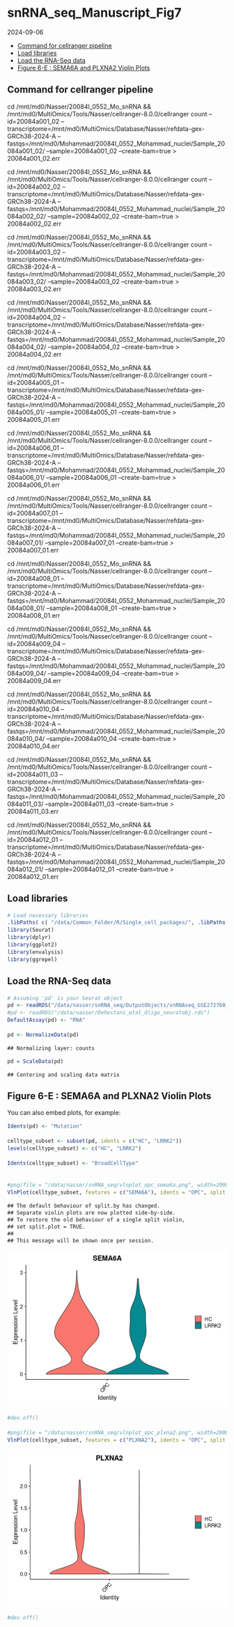 snRNA_seq_Manuscript_Fig7
================
2024-09-06

- [Command for cellranger pipeline](#command-for-cellranger-pipeline)
- [Load libraries](#load-libraries)
- [Load the RNA-Seq data](#load-the-rna-seq-data)
- [Figure 6-E : SEMA6A and PLXNA2 Violin
  Plots](#figure-6-e--sema6a-and-plxna2-violin-plots)

## Command for cellranger pipeline

cd /mnt/md0/Nasser/20084I_0552_Mo_snRNA &&
/mnt/md0/MultiOmics/Tools/Nasser/cellranger-8.0.0/cellranger count
–id=20084a001_02
–transcriptome=/mnt/md0/MultiOmics/Database/Nasser/refdata-gex-GRCh38-2024-A
–fastqs=/mnt/md0/Mohammad/20084I_0552_Mohammad_nuclei/Sample_20084a001_02/
–sample=20084a001_02 –create-bam=true \> 20084a001_02.err

cd /mnt/md0/Nasser/20084I_0552_Mo_snRNA &&
/mnt/md0/MultiOmics/Tools/Nasser/cellranger-8.0.0/cellranger count
–id=20084a002_02
–transcriptome=/mnt/md0/MultiOmics/Database/Nasser/refdata-gex-GRCh38-2024-A
–fastqs=/mnt/md0/Mohammad/20084I_0552_Mohammad_nuclei/Sample_20084a002_02/
–sample=20084a002_02 –create-bam=true \> 20084a002_02.err

cd /mnt/md0/Nasser/20084I_0552_Mo_snRNA &&
/mnt/md0/MultiOmics/Tools/Nasser/cellranger-8.0.0/cellranger count
–id=20084a003_02
–transcriptome=/mnt/md0/MultiOmics/Database/Nasser/refdata-gex-GRCh38-2024-A
–fastqs=/mnt/md0/Mohammad/20084I_0552_Mohammad_nuclei/Sample_20084a003_02/
–sample=20084a003_02 –create-bam=true \> 20084a003_02.err

cd /mnt/md0/Nasser/20084I_0552_Mo_snRNA &&
/mnt/md0/MultiOmics/Tools/Nasser/cellranger-8.0.0/cellranger count
–id=20084a004_02
–transcriptome=/mnt/md0/MultiOmics/Database/Nasser/refdata-gex-GRCh38-2024-A
–fastqs=/mnt/md0/Mohammad/20084I_0552_Mohammad_nuclei/Sample_20084a004_02/
–sample=20084a004_02 –create-bam=true \> 20084a004_02.err

cd /mnt/md0/Nasser/20084I_0552_Mo_snRNA &&
/mnt/md0/MultiOmics/Tools/Nasser/cellranger-8.0.0/cellranger count
–id=20084a005_01
–transcriptome=/mnt/md0/MultiOmics/Database/Nasser/refdata-gex-GRCh38-2024-A
–fastqs=/mnt/md0/Mohammad/20084I_0552_Mohammad_nuclei/Sample_20084a005_01/
–sample=20084a005_01 –create-bam=true \> 20084a005_01.err

cd /mnt/md0/Nasser/20084I_0552_Mo_snRNA &&
/mnt/md0/MultiOmics/Tools/Nasser/cellranger-8.0.0/cellranger count
–id=20084a006_01
–transcriptome=/mnt/md0/MultiOmics/Database/Nasser/refdata-gex-GRCh38-2024-A
–fastqs=/mnt/md0/Mohammad/20084I_0552_Mohammad_nuclei/Sample_20084a006_01/
–sample=20084a006_01 –create-bam=true \> 20084a006_01.err

cd /mnt/md0/Nasser/20084I_0552_Mo_snRNA &&
/mnt/md0/MultiOmics/Tools/Nasser/cellranger-8.0.0/cellranger count
–id=20084a007_01
–transcriptome=/mnt/md0/MultiOmics/Database/Nasser/refdata-gex-GRCh38-2024-A
–fastqs=/mnt/md0/Mohammad/20084I_0552_Mohammad_nuclei/Sample_20084a007_01/
–sample=20084a007_01 –create-bam=true \> 20084a007_01.err

cd /mnt/md0/Nasser/20084I_0552_Mo_snRNA &&
/mnt/md0/MultiOmics/Tools/Nasser/cellranger-8.0.0/cellranger count
–id=20084a008_01
–transcriptome=/mnt/md0/MultiOmics/Database/Nasser/refdata-gex-GRCh38-2024-A
–fastqs=/mnt/md0/Mohammad/20084I_0552_Mohammad_nuclei/Sample_20084a008_01/
–sample=20084a008_01 –create-bam=true \> 20084a008_01.err

cd /mnt/md0/Nasser/20084I_0552_Mo_snRNA &&
/mnt/md0/MultiOmics/Tools/Nasser/cellranger-8.0.0/cellranger count
–id=20084a009_04
–transcriptome=/mnt/md0/MultiOmics/Database/Nasser/refdata-gex-GRCh38-2024-A
–fastqs=/mnt/md0/Mohammad/20084I_0552_Mohammad_nuclei/Sample_20084a009_04/
–sample=20084a009_04 –create-bam=true \> 20084a009_04.err

cd /mnt/md0/Nasser/20084I_0552_Mo_snRNA &&
/mnt/md0/MultiOmics/Tools/Nasser/cellranger-8.0.0/cellranger count
–id=20084a010_04
–transcriptome=/mnt/md0/MultiOmics/Database/Nasser/refdata-gex-GRCh38-2024-A
–fastqs=/mnt/md0/Mohammad/20084I_0552_Mohammad_nuclei/Sample_20084a010_04/
–sample=20084a010_04 –create-bam=true \> 20084a010_04.err

cd /mnt/md0/Nasser/20084I_0552_Mo_snRNA &&
/mnt/md0/MultiOmics/Tools/Nasser/cellranger-8.0.0/cellranger count
–id=20084a011_03
–transcriptome=/mnt/md0/MultiOmics/Database/Nasser/refdata-gex-GRCh38-2024-A
–fastqs=/mnt/md0/Mohammad/20084I_0552_Mohammad_nuclei/Sample_20084a011_03/
–sample=20084a011_03 –create-bam=true \> 20084a011_03.err

cd /mnt/md0/Nasser/20084I_0552_Mo_snRNA &&
/mnt/md0/MultiOmics/Tools/Nasser/cellranger-8.0.0/cellranger count
–id=20084a012_01
–transcriptome=/mnt/md0/MultiOmics/Database/Nasser/refdata-gex-GRCh38-2024-A
–fastqs=/mnt/md0/Mohammad/20084I_0552_Mohammad_nuclei/Sample_20084a012_01/
–sample=20084a012_01 –create-bam=true \> 20084a012_01.err

## Load libraries

``` r
# Load necessary libraries
.libPaths( c( "/data/Common_Folder/R/Single_cell_packages/", .libPaths()) )
library(Seurat)
library(dplyr)
library(ggplot2)
library(envalysis)
library(ggrepel)
```

## Load the RNA-Seq data

``` r
# Assuming 'pd' is your Seurat object
pd <- readRDS("/data/nasser/snRNA_seq/OutputObjects/snRNAseq_GSE272760_reanalysis_postmortemBrain.rds")
#pd <- readRDS("/data/nasser/Dehestani_etal_Oligo_seuratobj.rds")
DefaultAssay(pd) <- "RNA"

pd <- NormalizeData(pd)
```

    ## Normalizing layer: counts

``` r
pd = ScaleData(pd)
```

    ## Centering and scaling data matrix

## Figure 6-E : SEMA6A and PLXNA2 Violin Plots

You can also embed plots, for example:

``` r
Idents(pd) <- "Mutation"

celltype_subset <- subset(pd, idents = c("HC", "LRRK2"))
levels(celltype_subset) <- c("HC", "LRRK2")

Idents(celltype_subset) <- "BroadCellType"


#png(file = "/data/nasser/snRNA_seq/vlnplot_opc_sema6a.png", width=2000, height=2000, res = 300)
VlnPlot(celltype_subset, features = c("SEMA6A"), idents = "OPC", split.by = "Mutation",pt.size = 0 ) 
```

    ## The default behaviour of split.by has changed.
    ## Separate violin plots are now plotted side-by-side.
    ## To restore the old behaviour of a single split violin,
    ## set split.plot = TRUE.
    ##       
    ## This message will be shown once per session.

![](Fig6E_snRNAseq_GSE272760_reanalysis_files/figure-gfm/unnamed-chunk-3-1.png)<!-- -->

``` r
#dev.off()

#png(file = "/data/nasser/snRNA_seq/vlnplot_opc_plxna2.png", width=2000, height=2000, res = 300)
VlnPlot(celltype_subset, features = c("PLXNA2"), idents = "OPC", split.by = "Mutation",pt.size = 0 )
```

![](Fig6E_snRNAseq_GSE272760_reanalysis_files/figure-gfm/unnamed-chunk-3-2.png)<!-- -->

``` r
#dev.off()
```
